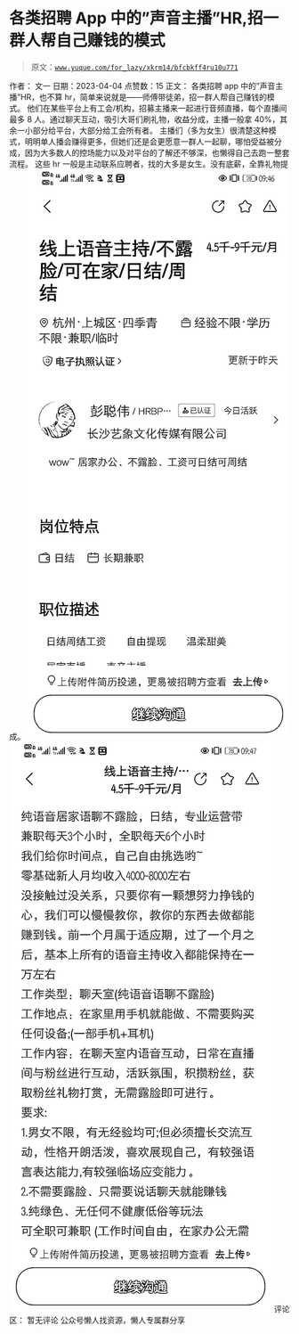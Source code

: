 # 各类招聘 App 中的”声音主播”HR,招一群人帮自己赚钱的模式

> 原文：[`www.yuque.com/for_lazy/xkrm14/bfcbkff4ru10u771`](https://www.yuque.com/for_lazy/xkrm14/bfcbkff4ru10u771)

<ne-p id="u7c648739" data-lake-id="u7c648739">作者： 文一</ne-p> <ne-p id="u6e721e91" data-lake-id="u6e721e91">日期：2023-04-04</ne-p> <ne-p id="u06e05441" data-lake-id="u06e05441">点赞数：15</ne-p> <ne-hole id="u1a6cf7b5" data-lake-id="u1a6cf7b5"><ne-card data-card-name="hr" data-card-type="block" id="S9AOF" data-event-boundary="card"><ne-p id="u5368a112" data-lake-id="u5368a112">正文：</ne-p> <ne-p id="u7b4a7d8e" data-lake-id="u7b4a7d8e">各类招聘 app 中的”声音主播”HR，也不算 hr，简单来说就是——师傅带徒弟，招一群人帮自己赚钱的模式。 他们在某些平台上有工会/机构，招募主播来一起进行音频直播，每个直播间最多 8 人。通过聊天互动，吸引大哥们刷礼物，收益分成，主播一般拿 40%，其余一小部分给平台，大部分给工会所有者。 主播们（多为女生）很清楚这种模式，明明单人播会赚得更多，但她们还是会更愿意一群人一起聊，哪怕受益被分成，因为大多数人的控场能力以及对平台的了解还不够深，也懒得自己去跑一整套流程。 这些 hr 一般是主动联系应聘者，找的大多是女生。没有底薪，全靠礼物提成。</ne-p> <ne-p id="u01f925f6" data-lake-id="u01f925f6"><ne-card data-card-name="image" data-card-type="inline" id="tguhD" data-event-boundary="card">![](img/f719e84c6e8f99d451abee8f85640f9b.png)</ne-card></ne-p> <ne-p id="uadff8545" data-lake-id="uadff8545"><ne-card data-card-name="image" data-card-type="inline" id="PwRy1" data-event-boundary="card">![](img/d4af4c6c015bf15ea90148622071bda3.png)</ne-card></ne-p> <ne-hole id="ue0c9bfb1" data-lake-id="ue0c9bfb1"><ne-card data-card-name="hr" data-card-type="block" id="p6kGb" data-event-boundary="card"><ne-p id="u1d6add77" data-lake-id="u1d6add77">评论区：</ne-p> <ne-p id="u2a1c458e" data-lake-id="u2a1c458e">暂无评论</ne-p> <ne-hole id="u303bc98c" data-lake-id="u303bc98c"><ne-card data-card-name="hr" data-card-type="block" id="Pysza" data-event-boundary="card"><ne-p id="u43c80e35" data-lake-id="u43c80e35">公众号懒人找资源，懒人专属群分享</ne-p></ne-card></ne-hole></ne-card></ne-hole></ne-card></ne-hole>